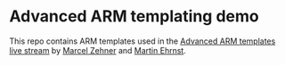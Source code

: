 # Advanced ARM templating demo

This repo contains ARM templates used in the [Advanced ARM templates live stream](https://tiny.cc/armtstreams) by [Marcel Zehner](https://marcelzehner.ch) and [Martin Ehrnst](https://adatum.no).